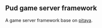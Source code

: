 ## Pud game server framework

A game server framework base on [pitaya](https://github.com/topfreegames/pitaya).

